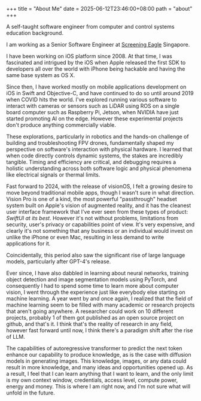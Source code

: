 +++
title = "About Me"
date = 2025-06-12T23:46:00+08:00
path = "about"
+++

A self-taught software engineer from computer and control systems education background.

I am working as a Senior Software Engineer at [Screening Eagle](https://screeningeagle.com/) Singapore.

I have been working on iOS platform since 2008. At that time, I was fascinated and intrigued by the iOS when Apple released the first SDK to developers all over the world with iPhone being hackable and having the same base system as OS X.

Since then, I have worked mostly on mobile applications development on iOS in Swift and Objective-C, and have continued to do so until around 2019 when COVID hits the world. I've explored running various software to interact with cameras or sensors such as LiDAR using ROS on a single board computer such as Raspberry Pi, Jetson, when NVIDIA have just started promoting AI on the edge. However these experimental projects don't produce anything commercially viable.

These explorations, particularly in robotics and the hands-on challenge of building and troubleshooting FPV drones, fundamentally shaped my perspective on software's interaction with physical hardware. I learned that when code directly controls dynamic systems, the stakes are incredibly tangible. Timing and efficiency are critical, and debugging requires a holistic understanding across both software logic and physical phenomena like electrical signals or thermal limits.

Fast forward to 2024, with the release of visionOS, I felt a growing desire to move beyond traditional mobile apps, though I wasn't sure in what direction. Vision Pro is one of a kind, the most powerful "passthrough" headset system built on Apple's vision of augmented reality, and it has the cleanest user interface framework that I've ever seen from these types of product: *SwiftUI at its best*. However it's not without problems, limitations from security, user's privacy or capabilities point of view. It's very expensive, and clearly it's not something that any business or an individual would invest on unlike the iPhone or even Mac, resulting in less demand to write applications for it.

Coincidentally, this period also saw the significant rise of large language models, particularly after GPT-4's release.

Ever since, I have also dabbled in learning about neural networks, training object detection and image segmentation models using PyTorch, and consequently I had to spend some time to learn more about computer vision, I went through the experience just like everybody else starting on machine learning. A year went by and once again, I realized that the field of machine learning seem to be filled with many academic or research projects that aren't going anywhere. A researcher could work on 10 different projects, probably 1 of them got published as an open source project on github, and that's it. I think that's the reality of research in any field, however fast forward until now, I think there's a paradigm shift after the rise of LLM.

The capabilities of autoregressive transformer to predict the next token enhance our capability to produce knowledge, as is the case with diffusion models in generating images. This knowledge, images, or any data could result in more knowledge, and many ideas and opportunities opened up. As a result, I feel that I can learn anything that I want to learn, and the only limit is my own context window, credentials, access level, compute power, energy and money. This is where I am right now, and I'm not sure what will unfold in the future.

